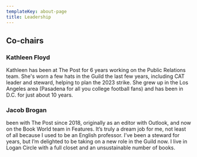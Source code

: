 ```yaml
---
templateKey: about-page
title: Leadership
---
```

## Co-chairs

### K﻿athleen Floyd

K﻿athleen has been at The Post for 6 years working on the Public Relations team. She's worn a few hats in the Guild the last few years, including CAT leader and steward, helping to plan the 2023 strike. She grew up in the Los Angeles area (Pasadena for all you college football fans) and has been in D.C. for just about 10 years.

### Jacob Brogan

<!--StartFragment-->

been with The Post since 2018, originally as an editor with Outlook, and now on the Book World team in Features. It’s truly a dream job for me, not least of all because I used to be an English professor. I’ve been a steward for years, but I’m delighted to be taking on a new role in the Guild now. I live in Logan Circle with a full closet and an unsustainable number of books. 

<!--EndFragment-->